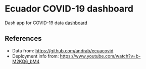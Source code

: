 # Ecuador COVID-19 dashboard

Dash app for COVID-19 data [dashboard](https://ecuacovid.herokuapp.com/)

## References
- Data from: https://github.com/andrab/ecuacovid
- Deployment info from: https://www.youtube.com/watch?v=b-M2KQ6_bM4
